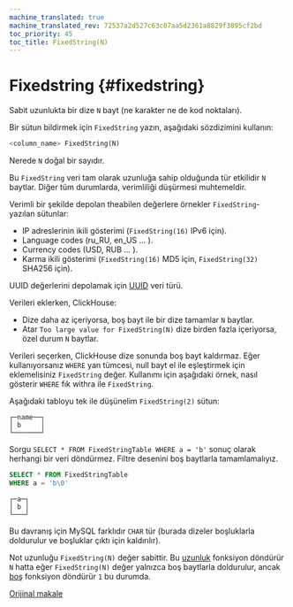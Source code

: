 ```yaml
---
machine_translated: true
machine_translated_rev: 72537a2d527c63c07aa5d2361a8829f3895cf2bd
toc_priority: 45
toc_title: FixedString(N)
---
```


# Fixedstring {#fixedstring}

Sabit uzunlukta bir dize `N` bayt (ne karakter ne de kod noktaları).

Bir sütun bildirmek için `FixedString` yazın, aşağıdaki sözdizimini kullanın:

``` sql
<column_name> FixedString(N)
```

Nerede `N` doğal bir sayıdır.

Bu `FixedString` veri tam olarak uzunluğa sahip olduğunda tür etkilidir `N` baytlar. Diğer tüm durumlarda, verimliliği düşürmesi muhtemeldir.

Verimli bir şekilde depolan theabilen değerlere örnekler `FixedString`- yazılan sütunlar:

-   IP adreslerinin ikili gösterimi (`FixedString(16)` IPv6 için).
-   Language codes (ru\_RU, en\_US … ).
-   Currency codes (USD, RUB … ).
-   Karma ikili gösterimi (`FixedString(16)` MD5 için, `FixedString(32)` SHA256 için).

UUID değerlerini depolamak için [UUID](uuid.md) veri türü.

Verileri eklerken, ClickHouse:

-   Dize daha az içeriyorsa, boş bayt ile bir dize tamamlar `N` baytlar.
-   Atar `Too large value for FixedString(N)` dize birden fazla içeriyorsa, özel durum `N` baytlar.

Verileri seçerken, ClickHouse dize sonunda boş bayt kaldırmaz. Eğer kullanıyorsanız `WHERE` yan tümcesi, null bayt el ile eşleştirmek için eklemelisiniz `FixedString` değer. Kullanımı için aşağıdaki örnek, nasıl gösterir `WHERE` fık withra ile `FixedString`.

Aşağıdaki tabloyu tek ile düşünelim `FixedString(2)` sütun:

``` text
┌─name──┐
│ b     │
└───────┘
```

Sorgu `SELECT * FROM FixedStringTable WHERE a = 'b'` sonuç olarak herhangi bir veri döndürmez. Filtre desenini boş baytlarla tamamlamalıyız.

``` sql
SELECT * FROM FixedStringTable
WHERE a = 'b\0'
```

``` text
┌─a─┐
│ b │
└───┘
```

Bu davranış için MySQL farklıdır `CHAR` tür (burada dizeler boşluklarla doldurulur ve boşluklar çıktı için kaldırılır).

Not uzunluğu `FixedString(N)` değer sabittir. Bu [uzunluk](../../sql-reference/functions/array-functions.md#array_functions-length) fonksiyon döndürür `N` hatta eğer `FixedString(N)` değer yalnızca boş baytlarla doldurulur, ancak [boş](../../sql-reference/functions/string-functions.md#empty) fonksiyon döndürür `1` bu durumda.

[Orijinal makale](https://clickhouse.tech/docs/en/data_types/fixedstring/) <!--hide-->

